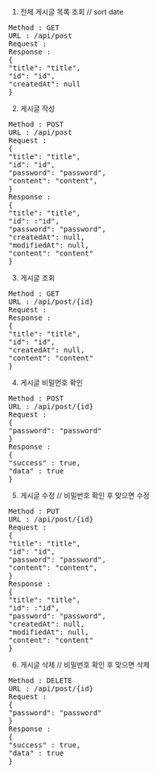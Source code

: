 1. 전체 게시글 목록 조회 // sort date
<pre>
Method : GET
URL : /api/post
Request :
Response : 
{
"title": "title",
"id": "id",
"createdAt": null
}
</pre>

2. 게시글 작성
<pre>
Method : POST
URL : /api/post
Request :
{
"title": "title",
"id": "id",
"password": "password",
"content": "content",
}
Response :
{
"title": "title",
"id": :"id",
"password": "password",
"createdAt": null,
"modifiedAt": null,
"content": "content"
}
</pre>

3. 게시글 조회
<pre>
Method : GET
URL : /api/post/{id}
Request :
Response : 
{
"title": "title",
"id": "id",
"createdAt": null,
"content": "content"
}
</pre>


4. 게시글 비밀먼호 확인
<pre>
Method : POST
URL : /api/post/{id}
Request :
{
"password": "password"
}
Response : 
{
"success" : true,
"data" : true
}
</pre>

5. 게시글 수정 // 비밀번호 확인 후 맞으면 수정
<pre>
Method : PUT
URL : /api/post/{id}
Request :
{
"title": "title",
"id": "id",
"password": "password",
"content": "content",
}
Response :
{
"title": "title",
"id": :"id",
"password": "password",
"createdAt": null,
"modifiedAt": null,
"content": "content"
}
</pre>

6. 게시글 삭제 // 비밀번호 확인 후 맞으면 삭제
<pre>
Method : DELETE
URL : /api/post/{id}
Request :
{
"password": "password"
}
Response : 
{
"success" : true,
"data" : true
}
</pre>